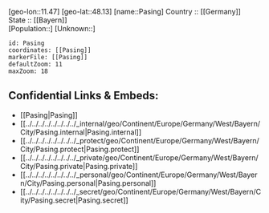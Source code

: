 ﻿---
location: [48.13,11.47] 
mapzoom: [7,12] 
mapmarker: city 
type: City
tags:
- geo/City


SpocWebEntityId: 33257
isDeleted: false
confidential: public

---
[geo-lon::11.47] 
[geo-lat::48.13] 
[name::Pasing] 
Country :: [[Germany]]  
State :: [[Bayern]]  
[Population::] 
[Unknown::] 


```leaflet
id: Pasing
coordinates: [[Pasing]] 
markerFile: [[Pasing]] 
defaultZoom: 11 
maxZoom: 18
```


## Confidential Links & Embeds: 
- [[Pasing|Pasing]]  
- [[../../../../../../../../_internal/geo/Continent/Europe/Germany/West/Bayern/City/Pasing.internal|Pasing.internal]] 
- [[../../../../../../../../_protect/geo/Continent/Europe/Germany/West/Bayern/City/Pasing.protect|Pasing.protect]] 
- [[../../../../../../../../_private/geo/Continent/Europe/Germany/West/Bayern/City/Pasing.private|Pasing.private]] 
- [[../../../../../../../../_personal/geo/Continent/Europe/Germany/West/Bayern/City/Pasing.personal|Pasing.personal]] 
- [[../../../../../../../../_secret/geo/Continent/Europe/Germany/West/Bayern/City/Pasing.secret|Pasing.secret]] 
